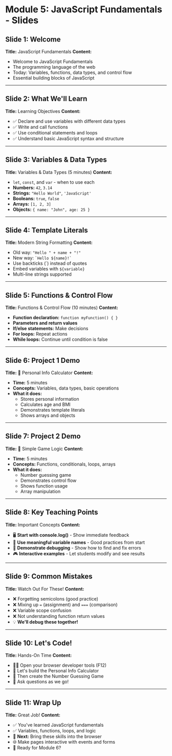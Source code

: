 # Module 5: JavaScript Fundamentals - Slides

## Slide 1: Welcome
**Title:** JavaScript Fundamentals
**Content:**
- Welcome to JavaScript Fundamentals
- The programming language of the web
- Today: Variables, functions, data types, and control flow
- Essential building blocks of JavaScript

---

## Slide 2: What We'll Learn
**Title:** Learning Objectives
**Content:**
- ✅ Declare and use variables with different data types
- ✅ Write and call functions
- ✅ Use conditional statements and loops
- ✅ Understand basic JavaScript syntax and structure

---

## Slide 3: Variables & Data Types
**Title:** Variables & Data Types (5 minutes)
**Content:**
- `let`, `const`, and `var` - when to use each
- **Numbers:** `42`, `3.14`
- **Strings:** `"Hello World"`, `'JavaScript'`
- **Booleans:** `true`, `false`
- **Arrays:** `[1, 2, 3]`
- **Objects:** `{ name: "John", age: 25 }`

---

## Slide 4: Template Literals
**Title:** Modern String Formatting
**Content:**
- Old way: `"Hello " + name + "!"`
- New way: `` `Hello ${name}!` ``
- Use backticks (`) instead of quotes
- Embed variables with `${variable}`
- Multi-line strings supported

---

## Slide 5: Functions & Control Flow
**Title:** Functions & Control Flow (10 minutes)
**Content:**
- **Function declaration:** `function myFunction() { }`
- **Parameters and return values**
- **If/else statements:** Make decisions
- **For loops:** Repeat actions
- **While loops:** Continue until condition is false

---

## Slide 6: Project 1 Demo
**Title:** 🧮 Personal Info Calculator
**Content:**
- **Time:** 5 minutes
- **Concepts:** Variables, data types, basic operations
- **What it does:**
  - Stores personal information
  - Calculates age and BMI
  - Demonstrates template literals
  - Shows arrays and objects

---

## Slide 7: Project 2 Demo
**Title:** 🎯 Simple Game Logic
**Content:**
- **Time:** 5 minutes
- **Concepts:** Functions, conditionals, loops, arrays
- **What it does:**
  - Number guessing game
  - Demonstrates control flow
  - Shows function usage
  - Array manipulation

---

## Slide 8: Key Teaching Points
**Title:** Important Concepts
**Content:**
- 🖥️ **Start with console.log()** - Show immediate feedback
- 📝 **Use meaningful variable names** - Good practices from start
- 🐛 **Demonstrate debugging** - Show how to find and fix errors
- 🎮 **Interactive examples** - Let students modify and see results

---

## Slide 9: Common Mistakes
**Title:** Watch Out For These!
**Content:**
- ❌ Forgetting semicolons (good practice)
- ❌ Mixing up `=` (assignment) and `===` (comparison)
- ❌ Variable scope confusion
- ❌ Not understanding function return values
- 💡 **We'll debug these together!**

---

## Slide 10: Let's Code!
**Title:** Hands-On Time
**Content:**
- 👨‍💻 Open your browser developer tools (F12)
- 🚀 Let's build the Personal Info Calculator
- 🎯 Then create the Number Guessing Game
- 💬 Ask questions as we go!

---

## Slide 11: Wrap Up
**Title:** Great Job!
**Content:**
- ✅ You've learned JavaScript fundamentals
- ✅ Variables, functions, loops, and logic
- 🎯 **Next:** Bring these skills into the browser
- 🌐 Make pages interactive with events and forms
- 🚀 Ready for Module 6?
